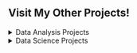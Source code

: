 
## Visit My Other Projects!
<details><summary>Data Analysis Projects</summary>
  
  - [See All Data Alaysis Projects]()
  - [Project 1]()
  - [Project 2]()
  - [Project 3]()
  - [Project 4]()
</details>
  
<details><summary>Data Science Projects </summary>
  
  - [See All Data Science Projetcs]() 
  - [Project 1]()
  - [Project 2]()
  - [Project 3]()
  - [Project 4]()

</details>
</details>
